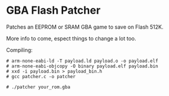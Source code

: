 # GBA Flash Patcher

Patches an EEPROM or SRAM GBA game to save on Flash 512K. 

More info to come, espect things to change a lot too.

Compiling:

```# arm-none-eabi-gcc -c payload.c -o payload.o
# arm-none-eabi-ld -T payload.ld payload.o -o payload.elf
# arm-none-eabi-objcopy -O binary payload.elf payload.bin
# xxd -i payload.bin > payload_bin.h
# gcc patcher.c -o patcher

# ./patcher your_rom.gba
